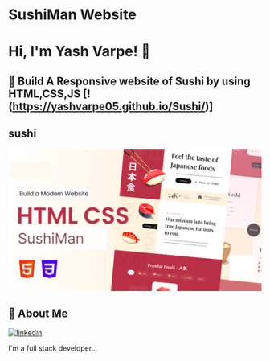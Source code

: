 # SushiMan Website

# Hi, I'm Yash Varpe! 👋

## 🔗 Build A Responsive website of Sushi by using HTML,CSS,JS [!(https://yashvarpe05.github.io/Sushi/)]

## sushi

![App Screenshot](<./assets/Frame%201%20(1).png>)

## 🚀 About Me

[![linkedin](https://img.shields.io/badge/linkedin-0A66C2?style=for-the-badge&logo=linkedin&logoColor=white)](https://www.linkedin.com/in/yash-varpe-960703234/)

I'm a full stack developer...

